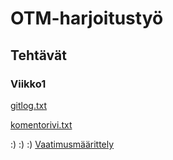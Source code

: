 # <h1>OTM-harjoitustyö  
## <h2>Tehtävät  
### <h3>Viikko1
[gitlog.txt](https://github.com/vsvala/otm-harjoitusty-/blob/master/laskarit/viikko1/gitlog.txt)

[komentorivi.txt](https://github.com/vsvala/otm-harjoitusty-/blob/master/laskarit/viikko1/komentorivi.txt)

:)
:)
:)
[Vaatimusmäärittely](https://github.com/vsvala/otmharjoitusty-/blob/master/dokumentaatio/vaatimusmaarittely.md)
